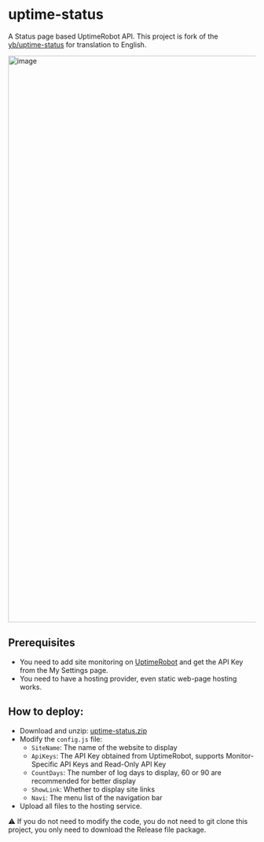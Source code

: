# uptime-status

A Status page based UptimeRobot API.
This project is fork of the [yb/uptime-status](https://github.com/yb/uptime-status) for translation to English.

<img width="1152" alt="image" src="https://user-images.githubusercontent.com/25887822/178935137-6d23521d-5894-4fb8-922d-3575be4f7abc.png">

## Prerequisites

- You need to add site monitoring on [UptimeRobot](https://uptimerobot.com/ "UptimeRobot") and get the API Key from the My Settings page.
- You need to have a hosting provider, even static web-page hosting works.

## How to deploy:

- Download and unzip: [uptime-status.zip](https://github.com/yb/uptime-status/releases/latest/download/uptime-status.zip "uptime-status.zip") 
- Modify the `config.js` file:
   - `SiteName`: The name of the website to display
   - `ApiKeys`: The API Key obtained from UptimeRobot, supports Monitor-Specific API Keys and Read-Only API Key
   - `CountDays`: The number of log days to display, 60 or 90 are recommended for better display
   - `ShowLink`: Whether to display site links
   - `Navi`: The menu list of the navigation bar
- Upload all files to the hosting service.

⚠️ If you do not need to modify the code, you do not need to git clone this project, you only need to download the Release file package.